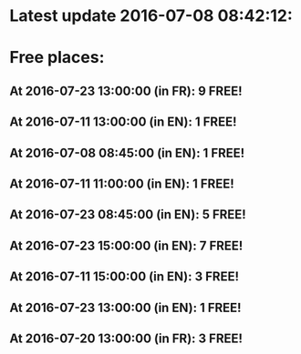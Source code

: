 # Latest update 2016-07-08 08:42:12:
# Free places:
## At 2016-07-23 13:00:00 (in FR): 9 FREE!
## At 2016-07-11 13:00:00 (in EN): 1 FREE!
## At 2016-07-08 08:45:00 (in EN): 1 FREE!
## At 2016-07-11 11:00:00 (in EN): 1 FREE!
## At 2016-07-23 08:45:00 (in EN): 5 FREE!
## At 2016-07-23 15:00:00 (in EN): 7 FREE!
## At 2016-07-11 15:00:00 (in EN): 3 FREE!
## At 2016-07-23 13:00:00 (in EN): 1 FREE!
## At 2016-07-20 13:00:00 (in FR): 3 FREE!
